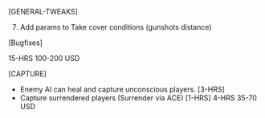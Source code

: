 [GENERAL-TWEAKS]
<!-- 1) Move medical, capture, turrets, take cover, hijack out of BFF sys. -->
<!-- 2) AI leaves FIPO if set to SAFE. -->
<!-- 3) AI leaves FIPO when player gives move orders. -->
<!-- 4) Hide from danger/vehicles timeout also based on courage. -->
<!-- 5) Take cover & hold cover time based on courage. -->
<!-- 6) All scroll actions enabled as ACE actions (If no ACE then scroll only) -->

7) Add params to Take cover conditions (gunshots distance)
<!-- 8) Sound dictates direction of cover (instead of BFF). -->

[Bugfixes]
<!-- - Fix the Take cover not working on near bullets/gun fire/impact/explosion -->

15-HRS
100-200 USD

[CAPTURE]
- Enemy AI can heal and capture unconscious players. [3-HRS]
- Capture surrendered players (Surrender via ACE)    [1-HRS]
4-HRS
35-70 USD